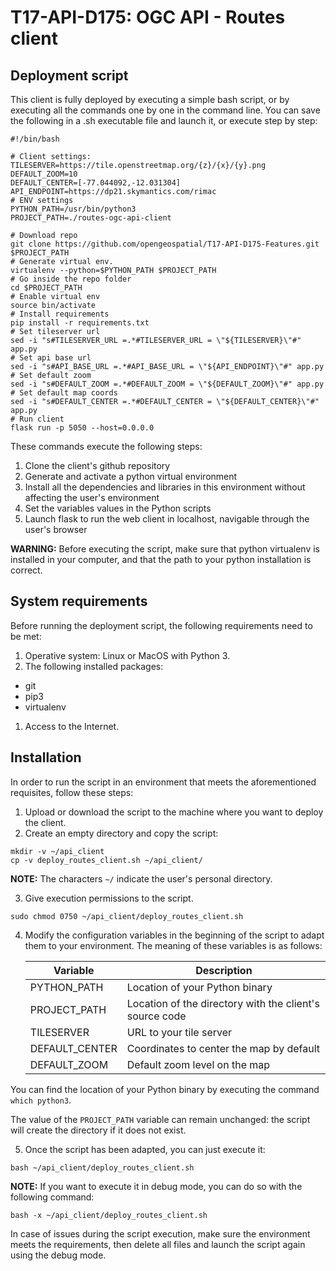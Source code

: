 # T17-API-D175: OGC API - Routes client

## Deployment script

This client is fully deployed by executing a simple bash script, or by executing all the commands one by one in the command line. You can save the following in a .sh executable file and launch it, or execute step by step:

```
#!/bin/bash

# Client settings:
TILESERVER=https://tile.openstreetmap.org/{z}/{x}/{y}.png
DEFAULT_ZOOM=10
DEFAULT_CENTER=[-77.044092,-12.031304]
API_ENDPOINT=https://dp21.skymantics.com/rimac
# ENV settings
PYTHON_PATH=/usr/bin/python3
PROJECT_PATH=./routes-ogc-api-client

# Download repo
git clone https://github.com/opengeospatial/T17-API-D175-Features.git $PROJECT_PATH
# Generate virtual env.
virtualenv --python=$PYTHON_PATH $PROJECT_PATH
# Go inside the repo folder
cd $PROJECT_PATH
# Enable virtual env
source bin/activate
# Install requirements
pip install -r requirements.txt
# Set tileserver url
sed -i "s#TILESERVER_URL =.*#TILESERVER_URL = \"${TILESERVER}\"#" app.py
# Set api base url
sed -i "s#API_BASE_URL =.*#API_BASE_URL = \"${API_ENDPOINT}\"#" app.py
# Set default zoom
sed -i "s#DEFAULT_ZOOM =.*#DEFAULT_ZOOM = \"${DEFAULT_ZOOM}\"#" app.py
# Set default map coords
sed -i "s#DEFAULT_CENTER =.*#DEFAULT_CENTER = \"${DEFAULT_CENTER}\"#" app.py
# Run client
flask run -p 5050 --host=0.0.0.0
```

These commands execute the following steps:

1. Clone the client's github repository
2. Generate and activate a python virtual environment
3. Install all the dependencies and libraries in this environment without affecting the user's environment
4. Set the variables values in the Python scripts
5. Launch flask to run the web client in localhost, navigable through the user's browser

**WARNING:** Before executing the script, make sure that python virtualenv is installed in your computer, and that the path to your python installation is correct.

## System requirements

Before running the deployment script, the following requirements need to be met:

1. Operative system: Linux or MacOS with Python 3.
1. The following installed packages:
* git
* pip3
* virtualenv
1. Access to the Internet.

## Installation

In order to run the script in an environment that meets the aforementioned requisites, follow these steps:

1. Upload or download the script to the machine where you want to deploy the client.
2. Create an empty directory and copy the script:

```
mkdir -v ~/api_client
cp -v deploy_routes_client.sh ~/api_client/
```

**NOTE:** The characters `~/` indicate the user's personal directory.

3. Give execution permissions to the script.

```
sudo chmod 0750 ~/api_client/deploy_routes_client.sh
```

4. Modify the configuration variables in the beginning of the script to adapt them to your environment. The meaning of these variables is as follows:

    | Variable       | Description                                              |
    |----------------|----------------------------------------------------------|
    | PYTHON_PATH    | Location of your Python binary                           |
    | PROJECT_PATH   | Location of the directory with the client's source code  |
    | TILESERVER     | URL to your tile server                                  |
    | DEFAULT_CENTER | Coordinates to center the map by default                 |
    | DEFAULT_ZOOM   | Default zoom level on the map                            |

You can find the location of your Python binary by executing the command `which python3`.

The value of the `PROJECT_PATH` variable can remain unchanged: the script will create the directory if it does not exist.

5. Once the script has been adapted, you can just execute it:

```
bash ~/api_client/deploy_routes_client.sh
```

**NOTE:** If you want to execute it in debug mode, you can do so with the following command:
```
bash -x ~/api_client/deploy_routes_client.sh
```

In case of issues during the script execution, make sure the environment meets the requirements, then delete all files and launch the script again using the debug mode.
